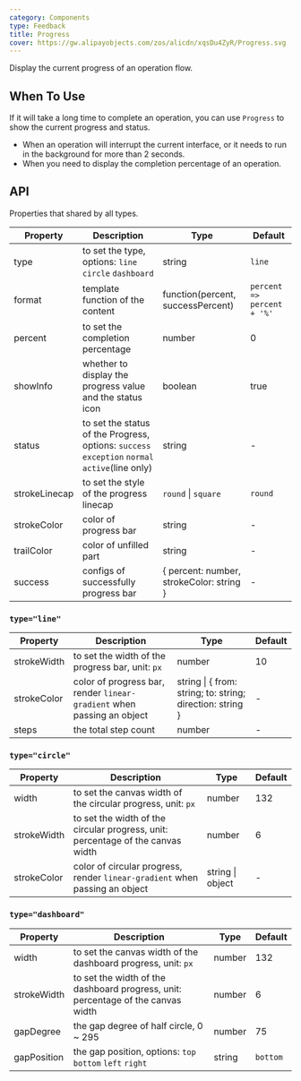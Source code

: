 ```yaml
---
category: Components
type: Feedback
title: Progress
cover: https://gw.alipayobjects.com/zos/alicdn/xqsDu4ZyR/Progress.svg
---
```


Display the current progress of an operation flow.

## When To Use

If it will take a long time to complete an operation, you can use `Progress` to show the current progress and status.

- When an operation will interrupt the current interface, or it needs to run in the background for more than 2 seconds.
- When you need to display the completion percentage of an operation.

## API

Properties that shared by all types.

| Property | Description | Type | Default |
| --- | --- | --- | --- |
| type | to set the type, options: `line` `circle` `dashboard` | string | `line` |
| format | template function of the content | function(percent, successPercent) | `percent => percent + '%'` |
| percent | to set the completion percentage | number | 0 |
| showInfo | whether to display the progress value and the status icon | boolean | true |
| status | to set the status of the Progress, options: `success` `exception` `normal` `active`(line only) | string | - |
| strokeLinecap | to set the style of the progress linecap | `round` \| `square` | `round` |
| strokeColor | color of progress bar | string | - |
| trailColor | color of unfilled part | string | - |
| success | configs of successfully progress bar | { percent: number, strokeColor: string } | - |

### `type="line"`

| Property | Description | Type | Default |
| --- | --- | --- | --- |
| strokeWidth | to set the width of the progress bar, unit: `px` | number | 10 |
| strokeColor | color of progress bar, render `linear-gradient` when passing an object | string \| { from: string; to: string; direction: string } | - |
| steps | the total step count | number | - |

### `type="circle"`

| Property | Description | Type | Default |
| --- | --- | --- | --- |
| width | to set the canvas width of the circular progress, unit: `px` | number | 132 |
| strokeWidth | to set the width of the circular progress, unit: percentage of the canvas width | number | 6 |
| strokeColor | color of circular progress, render `linear-gradient` when passing an object | string \| object | - |

### `type="dashboard"`

| Property | Description | Type | Default |
| --- | --- | --- | --- |
| width | to set the canvas width of the dashboard progress, unit: `px` | number | 132 |
| strokeWidth | to set the width of the dashboard progress, unit: percentage of the canvas width | number | 6 |
| gapDegree | the gap degree of half circle, 0 ~ 295 | number | 75 |
| gapPosition | the gap position, options: `top` `bottom` `left` `right` | string | `bottom` |
